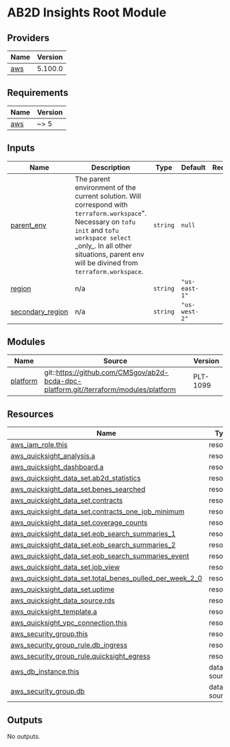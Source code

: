 # AB2D Insights Root Module

<!-- BEGIN_TF_DOCS -->
<!--WARNING: GENERATED CONTENT with terraform-docs, e.g.
     'terraform-docs --config "$(git rev-parse --show-toplevel)/.terraform-docs.yml" .'
     Manually updating sections between TF_DOCS tags may be overwritten.
     See https://terraform-docs.io/user-guide/configuration/ for more information.
-->
## Providers

| Name | Version |
|------|---------|
| <a name="provider_aws"></a> [aws](#provider\_aws) | 5.100.0 |

<!--WARNING: GENERATED CONTENT with terraform-docs, e.g.
     'terraform-docs --config "$(git rev-parse --show-toplevel)/.terraform-docs.yml" .'
     Manually updating sections between TF_DOCS tags may be overwritten.
     See https://terraform-docs.io/user-guide/configuration/ for more information.
-->
## Requirements

| Name | Version |
|------|---------|
| <a name="requirement_aws"></a> [aws](#requirement\_aws) | ~> 5 |

<!--WARNING: GENERATED CONTENT with terraform-docs, e.g.
     'terraform-docs --config "$(git rev-parse --show-toplevel)/.terraform-docs.yml" .'
     Manually updating sections between TF_DOCS tags may be overwritten.
     See https://terraform-docs.io/user-guide/configuration/ for more information.
-->
## Inputs

| Name | Description | Type | Default | Required |
|------|-------------|------|---------|:--------:|
| <a name="input_parent_env"></a> [parent\_env](#input\_parent\_env) | The parent environment of the current solution. Will correspond with `terraform.workspace`".<br/>Necessary on `tofu init` and `tofu workspace select` \_only\_. In all other situations, parent env<br/>will be divined from `terraform.workspace`. | `string` | `null` | no |
| <a name="input_region"></a> [region](#input\_region) | n/a | `string` | `"us-east-1"` | no |
| <a name="input_secondary_region"></a> [secondary\_region](#input\_secondary\_region) | n/a | `string` | `"us-west-2"` | no |

<!--WARNING: GENERATED CONTENT with terraform-docs, e.g.
     'terraform-docs --config "$(git rev-parse --show-toplevel)/.terraform-docs.yml" .'
     Manually updating sections between TF_DOCS tags may be overwritten.
     See https://terraform-docs.io/user-guide/configuration/ for more information.
-->
## Modules

| Name | Source | Version |
|------|--------|---------|
| <a name="module_platform"></a> [platform](#module\_platform) | git::https://github.com/CMSgov/ab2d-bcda-dpc-platform.git//terraform/modules/platform | PLT-1099 |

<!--WARNING: GENERATED CONTENT with terraform-docs, e.g.
     'terraform-docs --config "$(git rev-parse --show-toplevel)/.terraform-docs.yml" .'
     Manually updating sections between TF_DOCS tags may be overwritten.
     See https://terraform-docs.io/user-guide/configuration/ for more information.
-->
## Resources

| Name | Type |
|------|------|
| [aws_iam_role.this](https://registry.terraform.io/providers/hashicorp/aws/latest/docs/resources/iam_role) | resource |
| [aws_quicksight_analysis.a](https://registry.terraform.io/providers/hashicorp/aws/latest/docs/resources/quicksight_analysis) | resource |
| [aws_quicksight_dashboard.a](https://registry.terraform.io/providers/hashicorp/aws/latest/docs/resources/quicksight_dashboard) | resource |
| [aws_quicksight_data_set.ab2d_statistics](https://registry.terraform.io/providers/hashicorp/aws/latest/docs/resources/quicksight_data_set) | resource |
| [aws_quicksight_data_set.benes_searched](https://registry.terraform.io/providers/hashicorp/aws/latest/docs/resources/quicksight_data_set) | resource |
| [aws_quicksight_data_set.contracts](https://registry.terraform.io/providers/hashicorp/aws/latest/docs/resources/quicksight_data_set) | resource |
| [aws_quicksight_data_set.contracts_one_job_minimum](https://registry.terraform.io/providers/hashicorp/aws/latest/docs/resources/quicksight_data_set) | resource |
| [aws_quicksight_data_set.coverage_counts](https://registry.terraform.io/providers/hashicorp/aws/latest/docs/resources/quicksight_data_set) | resource |
| [aws_quicksight_data_set.eob_search_summaries_1](https://registry.terraform.io/providers/hashicorp/aws/latest/docs/resources/quicksight_data_set) | resource |
| [aws_quicksight_data_set.eob_search_summaries_2](https://registry.terraform.io/providers/hashicorp/aws/latest/docs/resources/quicksight_data_set) | resource |
| [aws_quicksight_data_set.eob_search_summaries_event](https://registry.terraform.io/providers/hashicorp/aws/latest/docs/resources/quicksight_data_set) | resource |
| [aws_quicksight_data_set.job_view](https://registry.terraform.io/providers/hashicorp/aws/latest/docs/resources/quicksight_data_set) | resource |
| [aws_quicksight_data_set.total_benes_pulled_per_week_2_0](https://registry.terraform.io/providers/hashicorp/aws/latest/docs/resources/quicksight_data_set) | resource |
| [aws_quicksight_data_set.uptime](https://registry.terraform.io/providers/hashicorp/aws/latest/docs/resources/quicksight_data_set) | resource |
| [aws_quicksight_data_source.rds](https://registry.terraform.io/providers/hashicorp/aws/latest/docs/resources/quicksight_data_source) | resource |
| [aws_quicksight_template.a](https://registry.terraform.io/providers/hashicorp/aws/latest/docs/resources/quicksight_template) | resource |
| [aws_quicksight_vpc_connection.this](https://registry.terraform.io/providers/hashicorp/aws/latest/docs/resources/quicksight_vpc_connection) | resource |
| [aws_security_group.this](https://registry.terraform.io/providers/hashicorp/aws/latest/docs/resources/security_group) | resource |
| [aws_security_group_rule.db_ingress](https://registry.terraform.io/providers/hashicorp/aws/latest/docs/resources/security_group_rule) | resource |
| [aws_security_group_rule.quicksight_egress](https://registry.terraform.io/providers/hashicorp/aws/latest/docs/resources/security_group_rule) | resource |
| [aws_db_instance.this](https://registry.terraform.io/providers/hashicorp/aws/latest/docs/data-sources/db_instance) | data source |
| [aws_security_group.db](https://registry.terraform.io/providers/hashicorp/aws/latest/docs/data-sources/security_group) | data source |

<!--WARNING: GENERATED CONTENT with terraform-docs, e.g.
     'terraform-docs --config "$(git rev-parse --show-toplevel)/.terraform-docs.yml" .'
     Manually updating sections between TF_DOCS tags may be overwritten.
     See https://terraform-docs.io/user-guide/configuration/ for more information.
-->
## Outputs

No outputs.
<!-- END_TF_DOCS -->
